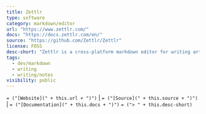 ```yaml
---
title: Zettlr
type: software
category: markdown/editor
url: "https://www.zettlr.com/"
docs: "https://docs.zettlr.com/en/"
source: "https://github.com/Zettlr/Zettlr"
license: FOSS
desc-short: "Zettlr is a cross-platform markdown editor for writing articles, ebooks, and general content. It is inspired by the [Zettelkasten](https://en.wikipedia.org/wiki/Zettelkasten \"wikipedia:Zettelkasten\") system for note-taking and personal knowledge management. It supports autocorrection, snippets, localization, math formulae, citations, presentations (through reveal.js framework), and custom templates.\n"
tags:
  - dev/markdown
  - writing
  - writing/notes
visibility: public
---
```

`= ("[Website](" + this.url + ")")` |  `= ("[Source](" + this.source + ")")` | `= ("[Documentation](" + this.docs + ")")`
`= ("> " + this.desc-short)`
